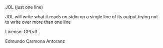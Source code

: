 JOL (just one line)

JOL will write what it reads on stdin on a single line of its output
trying not to write over more than one line

License: GPLv3

Edmundo Carmona Antoranz

